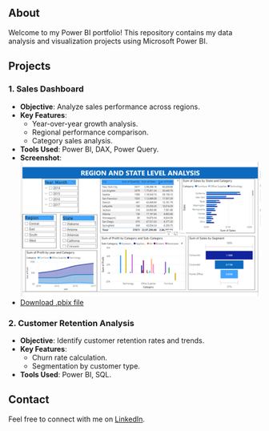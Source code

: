 ## About
Welcome to my Power BI portfolio! This repository contains my data analysis and visualization projects using Microsoft Power BI.

## Projects
### 1. Sales Dashboard
- **Objective**: Analyze sales performance across regions.
- **Key Features**:
  - Year-over-year growth analysis.
  - Regional performance comparison.
  - Category sales analysis.
- **Tools Used**: Power BI, DAX, Power Query.
- **Screenshot**:
  ![Sales Dashboard](https://github.com/nikhil3732/Power-BI-Portfolio/blob/main/sales%20dashboaed.png)
- [Download .pbix file](link-to-pbix-file)

### 2. Customer Retention Analysis
- **Objective**: Identify customer retention rates and trends.
- **Key Features**:
  - Churn rate calculation.
  - Segmentation by customer type.
- **Tools Used**: Power BI, SQL.

## Contact
Feel free to connect with me on [LinkedIn](https://linkedin.com/in/your-profile).
